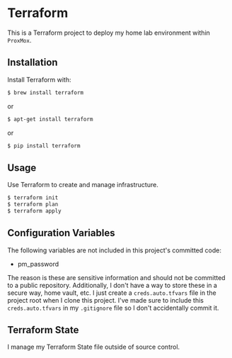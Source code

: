 # Terraform

This is a Terraform project to deploy my home lab environment within `ProxMox`.

## Installation

Install Terraform with:

```bash
$ brew install terraform
```
or
```bash
$ apt-get install terraform
```
or
```bash
$ pip install terraform
```

## Usage

Use Terraform to create and manage infrastructure.

```bash
$ terraform init
$ terraform plan
$ terraform apply
```

## Configuration Variables

The following variables are not included in this project's committed code:

- pm_password

The reason is these are sensitive information and should not be committed to a public repository.
Additionally, I don't have a way to store these in a secure way, home vault, etc. I just create a `creds.auto.tfvars` file in the project root when I clone this project. I've made sure to include this `creds.auto.tfvars` in my `.gitignore` file so I don't accidentally commit it.

## Terraform State

I manage my Terraform State file outside of source control.

